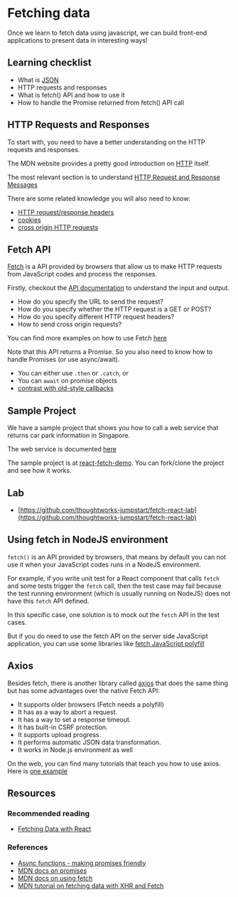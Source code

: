 # Fetching data

Once we learn to fetch data using javascript, we can build front-end applications to present data in interesting ways!

## Learning checklist

* What is [JSON](https://developer.mozilla.org/en-US/docs/Learn/JavaScript/Objects/JSON)
* HTTP requests and responses
* What is fetch() API and how to use it
* How to handle the Promise returned from fetch() API call

## HTTP Requests and Responses

To start with, you need to have a better understanding on the HTTP requests and responses.

The MDN website provides a pretty good introduction on [HTTP](https://developer.mozilla.org/en-US/docs/Web/HTTP) itself.

The most relevant section is to understand [HTTP Request and Response Messages](https://developer.mozilla.org/en-US/docs/Web/HTTP/Messages)

There are some related knowledge you will also need to know:

* [HTTP request/response headers](https://developer.mozilla.org/en-US/docs/Web/HTTP/Headers)
* [cookies](https://developer.mozilla.org/en-US/docs/Web/HTTP/Cookies)
* [cross origin HTTP requests](https://developer.mozilla.org/en-US/docs/Web/HTTP/CORS)

## Fetch API

[Fetch](https://developer.mozilla.org/en-US/docs/Web/API/Fetch_API) is a API provided by browsers that allow us to make HTTP requests from JavaScript codes and process the responses.

Firstly, checkout the [API documentation](https://developer.mozilla.org/en-US/docs/Web/API/WindowOrWorkerGlobalScope/fetch) to understand the input and output. 

* How do you specify the URL to send the request?
* How do you specify whether the HTTP request is a GET or POST?
* How do you specify different HTTP request headers?
* How to send cross origin requests?

You can find more examples on how to use Fetch [here](https://developer.mozilla.org/en-US/docs/Web/API/Fetch_API/Using_Fetch)

Note that this API returns a Promise. So you also need to know how to handle Promises (or use async/await).

  * You can either use `.then` or `.catch`, or
  * You can `await` on promise objects
  * [contrast with old-style callbacks](../../../javascript/asynchronous-javascript/comparing-3-approaches.md)

## Sample Project

We have a sample project that shows you how to call a web service that returns car park information in Singapore.

The web service is documented [here](https://data.gov.sg/dataset/carpark-availability)

The sample project is at [react-fetch-demo](https://github.com/thoughtworks-jumpstart/react-fetch-demo). You can fork/clone the project and see how it works.

## Lab

* [https://github.com/thoughtworks-jumpstart/fetch-react-lab](https://github.com/thoughtworks-jumpstart/fetch-react-lab)

## Using fetch in NodeJS environment

`fetch()` is an API provided by browsers, that means by default you can not use it when your JavaScript codes runs in a NodeJS environment. 

For example, if you write unit test for a React component that calls `fetch` and some tests trigger the `fetch` call, then the test case may fail because the test running environment (which is usually running on NodeJS) does not have this `fetch` API defined.

In this specific case, one solution is to mock out the `fetch` API in the test cases.

But if you do need to use the fetch API on the server side JavaScript application, you can use some libraries like [fetch JavaScript polyfill](https://github.com/github/fetch)

## Axios

Besides fetch, there is another library called [axios](https://github.com/axios/axios) that does the same thing but has some advantages over the native Fetch API: 

* It supports older browsers (Fetch needs a polyfill)
* It has as a way to abort a request.
* It has a way to set a response timeout.
* It has built-in CSRF protection.
* It supports upload progress.
* It performs automatic JSON data transformation.
* It works in Node.js environment as well

On the web, you can find many tutorials that teach you how to use axios. Here is [one example](https://code.tutsplus.com/tutorials/introduction-to-api-calls-with-react-and-axios--cms-21027)

## Resources

### Recommended reading

* [Fetching Data with React](https://www.robinwieruch.de/react-fetching-data/)

### References

* [Async functions - making promises friendly](https://developers.google.com/web/fundamentals/primers/async-functions)
* [MDN docs on promises](https://developer.mozilla.org/en-US/docs/Web/JavaScript/Guide/Using_promises)
* [MDN docs on using fetch](https://developer.mozilla.org/en-US/docs/Web/API/Fetch_API/Using_Fetch)
* [MDN tutorial on fetching data with XHR and Fetch](https://developer.mozilla.org/en-US/docs/Learn/JavaScript/Client-side_web_APIs/Fetching_data)
